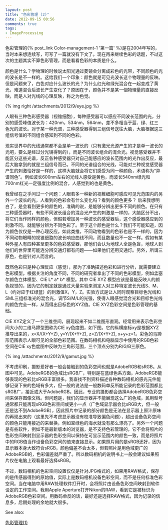 ```yaml
---
layout: post
title: "色彩管理 (2)"
date: 2012-09-15 00:56
comments: true
tags:
- ImageProcessing
---
```

色彩管理的{% post_link Color-management-1 '第一篇' %}是在2004年写的，当时本来想连续写，可写了一篇就没有下文了。现在再来继续色彩的话题，不过这次的主题其实不算色彩管理，而是看看色彩的本质是什么。

颜色是什么？学物理的时候说太阳光通过菱镜会分离成彩色的光带，不同颜色的光的波长是不一样的。这给我们一个印象：颜色就是可见光波长这个物理量的反映。但是问题来了，白色对应什么波长的光？为什么红光和绿光混合在一起变成了黄光，难道混合后波长产生变化了？原因在于，颜色并不是某一個物理量的直接反映，而是人对光线的心理反映，称之为色觉。

{% img right /attachments/2012/9/eye.jpg %} 

人眼有三种色彩感受器（视锥细胞），每种感受器可以感应不同波长范围的光，分别的感受峰值波长为：420nm，534nm，564nm，差不多相当于蓝、绿、红三色光的波长。对于某一种光谱，三种感受器得到三组信号送往大脑，大脑根据这三组信号值的不同组合感知到不同的色彩。

现实世界中的光线通常都不会是单一波长的（只有激光光源产生的才是单一波长的光吧，要么是经过分光镜得到的），而是不同波长组合的混合光。视觉感受器并不能区分这些光谱，反正各种感受器只对自己能感应的波长范围内的光作出反应，最后大脑拿到的就是三组信号而已。不同的光谱组合的光线，可能对三种视觉感受器产生的刺激恰好是一样的，这样大脑就会将它们感受为同一种颜色，术语称为“异谱同色”。例如波长600nm左右的光线人感受是黄色，而波长540nm绿光和700nm红光一定强度比例的混合，人感觉到的也是黄色。

我曾经在之乎问过一个问题：人眼若多一种新的视椎细胞可感应可见光范围内的另外一个波长的光，人看到的色彩会有什么变化吗？看到的颜色更多？ 后来我想明白了，是会看到更多的颜色的，准确的说，是能够分辨出更多不同的颜色。在只有三种感受器时，有些不同波长组合的混合光产生的刺激是一样的，大脑区分不出，将它们当作同样的颜色，但假若增加另一种波长的感受器后，这个感受器感应到的刺激不同，就能够分辨为不同色彩了。至于这个颜色是什么？我们不可能知道，因为颜色仅仅是一种心理反应。如此类推，不同动物看到的色彩也是不一样的，因为不同动物眼睛的视锥细胞的波长响应曲线不同，而且数量也不一定一样。假如有某种外星人有四种甚至更多的色彩感受器，那他们会认为地球人全是色盲，地球人到他们的世界里可能连分辨交通灯都有问题——如果他们还用交通灯。另外，所谓三原色，也是针对人而言的。

既然色彩只是种心理反应（感觉），那为了准确描述色彩和进行分析，就需要建立色彩模型。根据关注的角度不同，不同的研究者拿出了不同的色彩模型，例如孟塞尔颜色立体模型、CIE L* a* b* 模型。其中 CIE XYZ 模型应该是最能反映人的颜色视觉的，因为它的制定就是通过大量实验来测定人对三种特定波长光线S、M、L（约对应于红绿蓝）的刺激值X，Y，Z。实验方式是让人同时观察目标色光线和SML三组标准光的混合光，调节S/M/L的光强，使得人眼感觉混合光和目标色光线的颜色完全一样，从而得出目标色的XYZ值。CIE XYZ色彩空间是色彩管理的基础。

CIE XYZ定义了一个三维空间，展现起来不如二维图形直观。经常用来表示色彩空间大小的二维马蹄型图称为CIE xy色度图，如下图。它的纵横座标xy是根据XYZ推导出来的，x=X/(X+Y+Z), y=Y/(X+Y+Z), z=Z/(X+Y+Z), x+y+z=1。彩色的马蹄形范围表示人眼可见的全部色彩范围。在数码相机和电脑显示中使用的RGB色彩空间在CIE xy色度图中反映为三角形范围，三个顶点分别为R/G/B三原色。

{% img /attachments/2012/9/gamut.jpg %}

不考虑印刷，摄影爱好者一般会接触到的色彩空间也就是AdobeRGB和sRGB。从图中可见，AdobeRGB的色域比sRGB广，特别是在蓝绿色系方面，AdobeRGB能够表现的色彩比sRGB丰富很多。我查找不到资料描述各种数码相机的感光元件能够记录下来的色域有多大，但一般的说法是一般数码单反所能记录的色彩范围都比sRGB广，接近或大于AdobeRGB。因此，专业的摄影都会选择AdobeRGB色彩空间来保存图像文档。但问题是，我们的显示器并不能展现这么广的色域，民用型号通常都只能再现sRGB色彩空间或更小一点（广色域显示器会比sRGB大，但一般还是达不到AdobeRGB），因此照片中记录的部分颜色是无法在显示器上原汁原味的再现出来的（这里先不考虑显示器没有校准导致偏色问题），超出设备色彩空间的颜色只能用接近的来替换，例如翠绿色的海水就没有那么漂亮了。另外一个问题是有些软件，例如不是最新版本的浏览器，是不支持色彩管理的，它不会将照片的色彩空间映射到显示器的色彩空间以保持在可显示范围内的颜色一致，而是将照片中的RGB值当作设备色彩空间的值来直接显示。如果照片用的是sRGB还好，因为显示器本身大致符合sRGB，颜色偏差不会太多，但若照片是用色域更广的AdobeRGB的，色彩偏差就严重了。所以数码相机的说明书上一般会建议如果照片仅在电脑上观看最好选择sRGB。

不过，数码相机的色彩空间设置仅仅是针对JPG格式的，如果用RAW格式，保存的是传感器得到的原始值，实际上是数码相机设备色彩空间，而不是任何标准色彩空间。当在电脑中用RAW处理软件打开时，会将照片由设备色彩空间映射到软件设定的工作空间。我用Apple Aperture打开Nikon的RAW，看到它是被标识为AdobeRGB色彩空间。用数码单反的话，最好还是选择RAW格式，因为记录的信息多，后期处理的余地就大很多。

See also:

[色彩管理(1)](/2004/11/12/Color-management-1)

